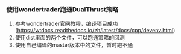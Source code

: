 ### 使用wondertrader跑通DualThrust策略
1. 参考wondertrader官网教程，编译项目成功(https://wtdocs.readthedocs.io/zh/latest/docs/cpp/devenv.html)
2. 使用dist里面的两个文件，可以跑通策略的回测
3. 使用自己编译的master版本中的文件，暂时跑不通